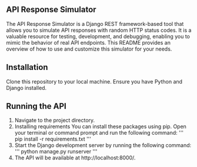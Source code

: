 ## API Response Simulator

The API Response Simulator is a Django REST framework-based tool that allows you to simulate API responses with random HTTP status codes. It is a valuable resource for testing, development, and debugging, enabling you to mimic the behavior of real API endpoints. This README provides an overview of how to use and customize this simulator for your needs.

## Installation
Clone this repository to your local machine.
Ensure you have Python and Django installed.

## Running the API
1. Navigate to the project directory.
2. Installing requirements
You can install these packages using pip. Open your terminal or command prompt and run the following command:
'''
pip install -r requirements.txt
'''
3. Start the Django development server by running the following command:
'''
python manage.py runserver
'''
4. The API will be available at http://localhost:8000/.

